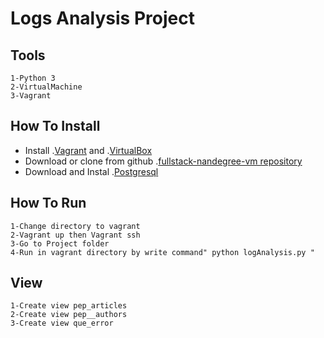 # Logs Analysis Project

## Tools 
```
1-Python 3
2-VirtualMachine
3-Vagrant 
```
## How To Install

* Install .[Vagrant](https://www.vagrantup.com/) and .[VirtualBox](https://www.virtualbox.org/)
* Download or clone from github .[fullstack-nandegree-vm repository](https://github.com/udacity/fullstack-nanodegree-vm)
* Download and Instal .[Postgresql](https://www.postgresql.org/download/)

## How To Run 
```
1-Change directory to vagrant 
2-Vagrant up then Vagrant ssh
3-Go to Project folder 
4-Run in vagrant directory by write command" python logAnalysis.py "
```

## View 
```
1-Create view pep_articles
2-Create view pep__authors
3-Create view que_error
```
